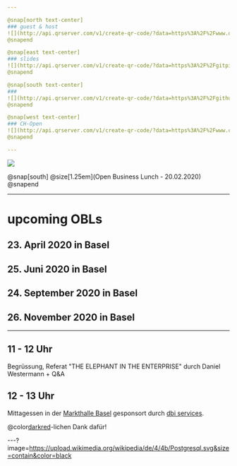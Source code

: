 ```yaml
---

@snap[north text-center]
### guest & host
![](http://api.qrserver.com/v1/create-qr-code/?data=https%3A%2F%2Fwww.dbi-services.com&size=250x250&ecc=L)
@snapend

@snap[east text-center]
### slides
![](http://api.qrserver.com/v1/create-qr-code/?data=https%3A%2F%2Fgitpitch.com%2Fbaloise%2Fopen-source%2Fmaster%3Fp%3Ddocs%2Fslides%2Fch-open-obl&size=250x250&ecc=L)
@snapend

@snap[south text-center]
### 
![](http://api.qrserver.com/v1/create-qr-code/?data=https%3A%2F%2Fgithub.com%2Fbaloise&size=250x250&ecc=L)
@snapend

@snap[west text-center]
### CH-Open
![](http://api.qrserver.com/v1/create-qr-code/?data=https%3A%2F%2Fwww.ch-open.ch%2Fch-open-business-events%2Fch-open-business-lunch%2Fthe-elephant-in-the-enterprise%2F&size=250x250&ecc=L)
@snapend

---
```


![](https://www.ch-open.ch/wp-content/uploads/2019/04/logo_chopen_web_big-1.png)

@snap[south]
@size[1.25em](Open Business Lunch - 20.02.2020)
@snapend

---
# upcoming OBLs

## 23. April 2020 in Basel
## 25. Juni 2020 in Basel
## 24. September 2020 in Basel
## 26. November 2020 in Basel

---

## 11 - 12 Uhr
Begrüssung, Referat "THE ELEPHANT IN THE ENTERPRISE" durch Daniel Westermann + Q&A

## 12 - 13 Uhr
Mittagessen in der [Markthalle Basel](https://www.altemarkthalle.ch/) gesponsort durch [dbi services](https://www.dbi-services.com).

@color[darkred](♥)-lichen Dank dafür!

---?image=https://upload.wikimedia.org/wikipedia/de/4/4b/Postgresql.svg&size=contain&color=black
